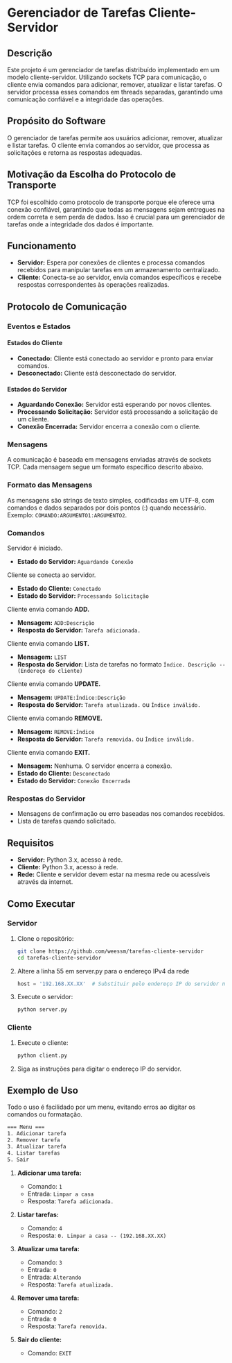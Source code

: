 # Gerenciador de Tarefas Cliente-Servidor

## Descrição

Este projeto é um gerenciador de tarefas distribuído implementado em um modelo cliente-servidor. Utilizando sockets TCP para comunicação, o cliente envia comandos para adicionar, remover, atualizar e listar tarefas. O servidor processa esses comandos em threads separadas, garantindo uma comunicação confiável e a integridade das operações.

## Propósito do Software
O gerenciador de tarefas permite aos usuários adicionar, remover, atualizar e listar tarefas. O cliente envia comandos ao servidor, que processa as solicitações e retorna as respostas adequadas.

## Motivação da Escolha do Protocolo de Transporte
TCP foi escolhido como protocolo de transporte porque ele oferece uma conexão confiável, garantindo que todas as mensagens sejam entregues na ordem correta e sem perda de dados. Isso é crucial para um gerenciador de tarefas onde a integridade dos dados é importante.

## Funcionamento

- **Servidor:** Espera por conexões de clientes e processa comandos recebidos para manipular tarefas em um armazenamento centralizado.
- **Cliente:** Conecta-se ao servidor, envia comandos específicos e recebe respostas correspondentes às operações realizadas.

## Protocolo de Comunicação

### Eventos e Estados

#### Estados do Cliente

- **Conectado:** Cliente está conectado ao servidor e pronto para enviar comandos.
- **Desconectado:** Cliente está desconectado do servidor.

#### Estados do Servidor

- **Aguardando Conexão:** Servidor está esperando por novos clientes.
- **Processando Solicitação:** Servidor está processando a solicitação de um cliente.
- **Conexão Encerrada:** Servidor encerra a conexão com o cliente.

### Mensagens
A comunicação é baseada em mensagens enviadas através de sockets TCP. Cada mensagem segue um formato específico descrito abaixo.

### Formato das Mensagens
As mensagens são strings de texto simples, codificadas em UTF-8, com comandos e dados separados por dois pontos (:) quando necessário. Exemplo: `COMANDO:ARGUMENTO1:ARGUMENTO2`.

### Comandos

Servidor é iniciado.
- **Estado do Servidor:** `Aguardando Conexão`

Cliente se conecta ao servidor.
- **Estado do Cliente:** `Conectado`
- **Estado do Servidor:** `Processando Solicitação`

Cliente envia comando **ADD.**
- **Mensagem:** `ADD:Descrição`
- **Resposta do Servidor:** `Tarefa adicionada.`

Cliente envia comando **LIST.**
- **Mensagem:** `LIST`
- **Resposta do Servidor:** Lista de tarefas no formato `Índice. Descrição -- (Endereço do cliente)`

Cliente envia comando **UPDATE.**
- **Mensagem:** `UPDATE:Índice:Descrição`
- **Resposta do Servidor:** `Tarefa atualizada.` ou `Índice inválido.`

Cliente envia comando **REMOVE.**
- **Mensagem:** `REMOVE:Índice`
- **Resposta do Servidor:** `Tarefa removida.` ou `Índice inválido.`

Cliente envia comando **EXIT.**
- **Mensagem:** Nenhuma. O servidor encerra a conexão.
- **Estado do Cliente:** `Desconectado`
- **Estado do Servidor:** `Conexão Encerrada`

### Respostas do Servidor

- Mensagens de confirmação ou erro baseadas nos comandos recebidos.
- Lista de tarefas quando solicitado.

## Requisitos

- **Servidor:** Python 3.x, acesso à rede.
- **Cliente:** Python 3.x, acesso à rede.
- **Rede:** Cliente e servidor devem estar na mesma rede ou acessíveis através da internet.

## Como Executar

### Servidor

1. Clone o repositório:

   ```bash
   git clone https://github.com/weessm/tarefas-cliente-servidor
   cd tarefas-cliente-servidor
   ```

2. Altere a linha 55 em server.py para o endereço IPv4 da rede

   ```python
   host = '192.168.XX.XX'  # Substituir pelo endereço IP do servidor na rede (IPV4)
   ```

3. Execute o servidor:
   ```bash
   python server.py
   ```

### Cliente

1. Execute o cliente:

   ```bash
   python client.py
   ```

2. Siga as instruções para digitar o endereço IP do servidor.

## Exemplo de Uso

Todo o uso é facilidado por um menu, evitando erros ao digitar os comandos ou formatação.
```bash
=== Menu ===
1. Adicionar tarefa
2. Remover tarefa
3. Atualizar tarefa
4. Listar tarefas
5. Sair
```

1. **Adicionar uma tarefa:**

   - Comando: `1`
   - Entrada: `Limpar a casa`
   - Resposta: `Tarefa adicionada.`

2. **Listar tarefas:**

   - Comando: `4`
   - Resposta: `0. Limpar a casa -- (192.168.XX.XX)`

3. **Atualizar uma tarefa:**

   - Comando: `3`
   - Entrada: `0`
   - Entrada: `Alterando`
   - Resposta: `Tarefa atualizada.`

4. **Remover uma tarefa:**

   - Comando: `2`
   - Entrada: `0`
   - Resposta: `Tarefa removida.`

5. **Sair do cliente:**
   - Comando: `EXIT`
